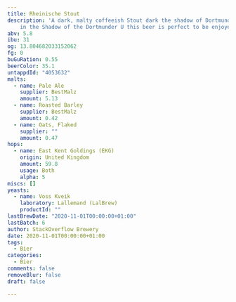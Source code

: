 ```yaml
---
title: Rheinische Stout
description: 'A dark, malty coffeeish Stout dark the shadow of Dortmunder U.Brewed
    in the Shadow of the Dortmunder U this beer is perfect to be enjoyed in the winter. '
abv: 5.8
ibu: 31
og: 13.804682033152062
fg: 0
buGuRation: 0.55
beerColor: 35.1
untappdId: "4053632"
malts:
  - name: Pale Ale
    supplier: BestMalz
    amount: 5.13
  - name: Roasted Barley
    supplier: BestMalz
    amount: 0.42
  - name: Oats, Flaked
    supplier: ""
    amount: 0.47
hops:
  - name: East Kent Goldings (EKG)
    origin: United Kingdom
    amount: 59.8
    usage: Both
    alpha: 5
miscs: []
yeasts:
  - name: Voss Kveik
    laboratory: Lallemand (LalBrew)
    productId: ""
lastBrewDate: "2020-11-01T00:00:00+01:00"
lastBatch: 6
author: StackOverflow Brewery
date: 2020-11-01T00:00:00+01:00
tags:
  - Bier
categories:
  - Bier
comments: false
removeBlur: false
draft: false

---
```

